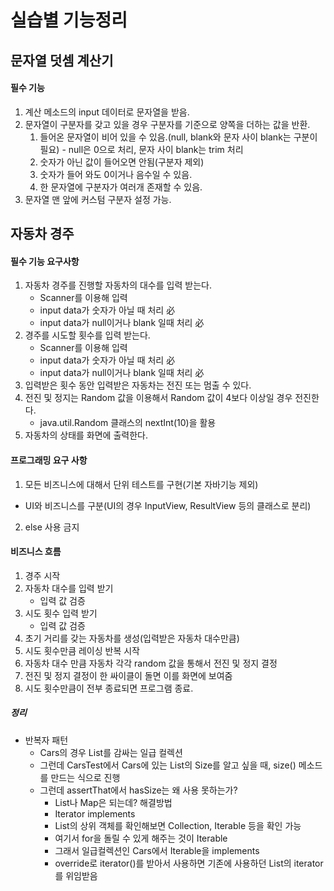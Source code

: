 # 실습별 기능정리
## 문자열 덧셈 계산기
#### 필수 기능
1. 계산 메소드의 input 데이터로 문자열을 받음.
2. 문자열이 구분자를 갖고 있을 경우 구분자를 기준으로 양쪽을 더하는 값을 반환.
   1. 들어온 문자열이 비어 있을 수 있음.(null, blank와 문자 사이 blank는 구분이 필요) - null은 0으로 처리, 문자 사이 blank는 trim 처리
   2. 숫자가 아닌 값이 들어오면 안됨(구분자 제외)
   3. 숫자가 들어 와도 0이거나 음수일 수 있음.
   4. 한 문자열에 구분자가 여러개 존재할 수 있음.
3. 문자열 맨 앞에 커스텀 구분자 설정 가능.

## 자동차 경주
#### 필수 기능 요구사항
1. 자동차 경주를 진행할 자동차의 대수를 입력 받는다.
   - Scanner를 이용해 입력
   - input data가 숫자가 아닐 때 처리 必
   - input data가 null이거나 blank 일때 처리 必
2. 경주를 시도할 횟수를 입력 받는다.
   - Scanner를 이용해 입력
   - input data가 숫자가 아닐 때 처리 必
   - input data가 null이거나 blank 일때 처리 必
3. 입력받은 횟수 동안 입력받은 자동차는 전진 또는 멈출 수 있다.
4. 전진 및 정지는 Random 값을 이용해서 Random 값이 4보다 이상일 경우 전진한다.
   - java.util.Random 클래스의 nextInt(10)을 활용
5. 자동차의 상태를 화면에 출력한다.

#### 프로그래밍 요구 사항
1. 모든 비즈니스에 대해서 단위 테스트를 구현(기본 자바기능 제외)
  - UI와 비즈니스를 구분(UI의 경우 InputView, ResultView 등의 클래스로 분리)
2. else 사용 금지

#### 비즈니스 흐름
1. 경주 시작
2. 자동차 대수를 입력 받기
   - 입력 값 검증
3. 시도 횟수 입력 받기
   - 입력 값 검증
4. 초기 거리를 갖는 자동차를 생성(입력받은 자동차 대수만큼)
5. 시도 횟수만큼 레이싱 반복 시작
6. 자동차 대수 만큼 자동차 각각 random 값을 통해서 전진 및 정지 결정
7. 전진 및 정지 결정이 한 싸이클이 돌면 이를 화면에 보여줌
8. 시도 횟수만큼이 전부 종료되면 프로그램 종료.

##### 정리
- 반복자 패턴
  - Cars의 경우 List<Car>를 감싸는 일급 컬렉션
  - 그런데 CarsTest에서 Cars에 있는 List<Car>의 Size를 알고 싶을 때, size() 메소드를 만드는 식으로 진행
  - 그런데 assertThat에서 hasSize는 왜 사용 못하는가?
    - List나 Map은 되는데?
  해결방법
    - Iterator implements
    - List의 상위 객체를 확인해보면 Collection, Iterable 등을 확인 가능
    - 여기서 for을 돌릴 수 있게 해주는 것이 Iterable
    - 그래서 일급컬렉션인 Cars에서 Iterable을 implements
    - override로 iterator()를 받아서 사용하면 기존에 사용하던 List의 iterator를 위임받음